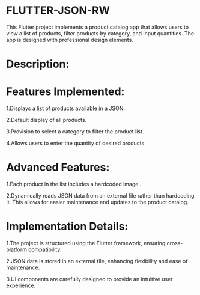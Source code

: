 # FLUTTER-JSON-RW

This Flutter project implements a product catalog app that allows users to view a list of products, 
filter products by category, and input quantities. The app is designed
with professional design elements.

# Description:

# Features Implemented:

1.Displays a list of products available in a JSON.

2.Default display of all products.

3.Provision to select a category to filter the product list.

4.Allows users to enter the quantity of desired products.

# Advanced Features:
1.Each product in the list includes a hardcoded image .

2.Dynamically reads JSON data from an external file rather than hardcoding it. 
  This allows for easier maintenance and updates to the product catalog.

# Implementation Details:
1.The project is structured using the Flutter framework, ensuring cross-platform compatibility.

2.JSON data is stored in an external file, enhancing flexibility and ease of maintenance.

3.UI components are carefully designed to provide an intuitive user experience.





